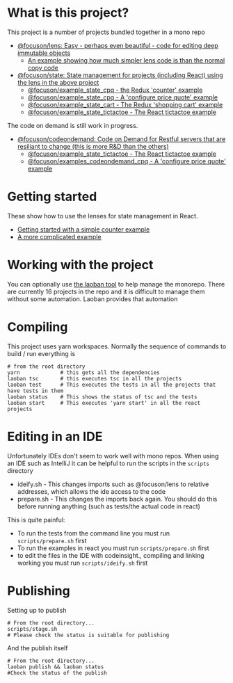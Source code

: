 # What is this project?

This project is a number of projects bundled together in a mono repo
* [@focuson/lens: Easy - perhaps even beautiful - code for editing deep immutable objects](https://www.npmjs.com/package/@focuson/lens)
     * [An example showing how much simpler lens code is than the normal copy code](https://github.com/focuson-ts/focuson/tree/master/examples/lens/dragon)
* [@focuson/state: State management for projects (including React) using the lens in the above project](https://www.npmjs.com/package/@focuson/state)
     * [@focuson/example_state_cpq - the Redux 'counter' example](https://github.com/focuson-ts/focuson/tree/master/examples/state/counter)
     * [@focuson/example_state_cpq - A 'configure price quote' example](https://github.com/focuson-ts/focuson/tree/master/examples/state/cpq)
     * [@focuson/example_state_cart - The Redux 'shopping cart' example](https://github.com/focuson-ts/focuson/tree/master/examples/state/shopping-cart)
     * [@focuson/example_state_tictactoe - The React tictactoe example](https://github.com/focuson-ts/focuson/tree/master/examples/state/tictactoe)

The code on demand is still work in progress.
* [@focuson/codeondemand: Code on Demand for Restful servers that are resiliant to change (this is more R&D than the others)](https://www.npmjs.com/package/@focuson/codeondemand)
     * [@focuson/example_state_tictactoe - The React tictactoe example](https://github.com/focuson-ts/focuson/tree/master/examples/codeondemand/tictactoe)
     * [@focuson/examples_codeondemand_cpq - A 'configure price quote' example](https://github.com/focuson-ts/focuson/tree/master/examples/codeondemand/cpq)

# Getting started

These show how to use the lenses for state management in React.

* [Getting started with a simple counter example](https://github.com/focuson-ts/focuson/tree/master/tutorial/counter)
* [A more complicated example](https://github.com/focuson-ts/focuson/tree/master/tutorial/tictactoe)

# Working with the project

You can optionally use [the laoban tool](https://www.npmjs.com/package/laoban) to help manage the monorepo. There are currently 16 projects in the 
repo and it is difficult to manage them without some automation. Laoban provides that automation

# Compiling

This project uses yarn workspaces. Normally the sequence of commands to build / run everything is

```shell
# from the root directory
yarn             # this gets all the dependencies
laoban tsc       # this executes tsc in all the projects
laoban test      # This executes the tests in all the projects that have tests in them
laoban status    # This shows the status of tsc and the tests
laoban start     # This executes 'yarn start' in all the react projects
```

# Editing in an IDE

Unfortunately IDEs don't seem to work well with mono repos. When using an IDE such as IntelliJ it can be helpful to run the scripts in the `scripts` directory

* ideify.sh   -  This changes imports such as @focuson/lens to relative addresses, which allows the ide access to the code
* prepare.sh  -  This changes the imports back again. You should do this before running anything (such as tests/the actual code in react) 

This is quite painful:
* To run the tests from the command line you must run `scripts/prepare.sh` first 
* To run the examples in react you must run `scripts/prepare.sh` first
* to edit the files in the IDE with codeinsight., compiling and linking working you must run `scripts/ideify.sh` first

# Publishing

Setting up to publish
```shell
# From the root directory...
scripts/stage.sh
# Please check the status is suitable for publishing
```

And the publish itself
```shell
# From the root directory...
laoban publish && laoban status  
#Check the status of the publish
```



